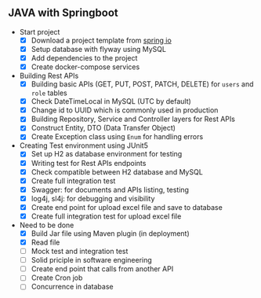 ## JAVA with Springboot
- Start project
     - [x] Download a project template from [spring io](https://start.spring.io/)
     - [x] Setup database with flyway using MySQL
     - [x] Add dependencies to the project
     - [x] Create docker-compose services 
- Building Rest APIs
     - [x] Building basic APIs (GET, PUT, POST, PATCH, DELETE) for `users` and `role` tables
     - [x] Check DateTimeLocal in MySQL (UTC by default)
     - [x] Change id to UUID which is commonly used in production
     - [x] Building Repository, Service and Controller layers for Rest APIs
     - [x] Construct Entity, DTO (Data Transfer Object)
     - [x] Create Exception class using ``Enum`` for handling errors
- Creating Test environment using JUnit5
     - [x] Set up H2 as database environment for testing
     - [x] Writing test for Rest APIs endpoints
     - [x] Check compatible between H2 database and MySQL
     - [x] Create full integration test       
     - [x] Swagger: for documents and APIs listing, testing
     - [x] log4j, sl4j: for debugging and visibility
     - [x] Create end point for upload excel file and save to database
     - [x] Create full integration test for upload excel file
- Need to be done
     - [x] Build Jar file using Maven plugin (in deployment)
     - [x] Read file
     - [ ] Mock test and integration test
     - [ ] Solid priciple in software engineering     
     - [ ] Create end point that calls from another API
     - [ ] Create Cron job
     - [ ] Concurrence in database
